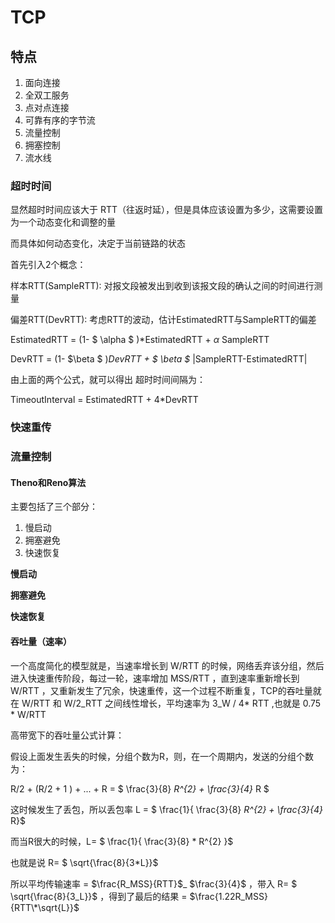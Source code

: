 # TCP

## 特点

1. 面向连接
2. 全双工服务
3. 点对点连接
4. 可靠有序的字节流
5. 流量控制
6. 拥塞控制
7. 流水线

### 超时时间

显然超时时间应该大于 RTT（往返时延），但是具体应该设置为多少，这需要设置为一个动态变化和调整的量

而具体如何动态变化，决定于当前链路的状态

首先引入2个概念：

样本RTT\(SampleRTT\): 对报文段被发出到收到该报文段的确认之间的时间进行测量

偏差RTT\(DevRTT\): 考虑RTT的波动，估计EstimatedRTT与SampleRTT的偏差

EstimatedRTT = \(1- $ \alpha $ \)\*EstimatedRTT + $\alpha$ SampleRTT

DevRTT = \(1- $\beta $ \)_DevRTT + $ \beta $_ \|SampleRTT-EstimatedRTT\|

由上面的两个公式，就可以得出 超时时间间隔为：

TimeoutInterval = EstimatedRTT + 4\*DevRTT

### 快速重传

### 流量控制

#### Theno和Reno算法

主要包括了三个部分：

1. 慢启动
2. 拥塞避免
3. 快速恢复

**慢启动**

**拥塞避免**

**快速恢复**

#### 吞吐量（速率）

一个高度简化的模型就是，当速率增长到 W/RTT 的时候，网络丢弃该分组，然后进入快速重传阶段，每过一轮，速率增加 MSS/RTT ，直到速率重新增长到 W/RTT ，又重新发生了冗余，快速重传，这一个过程不断重复，TCP的吞吐量就在 W/RTT 和 W/2_RTT 之间线性增长，平均速率为 3\_W / 4\* RTT ,也就是 0.75 \* W/RTT

高带宽下的吞吐量公式计算：

假设上面发生丢失的时候，分组个数为R，则，在一个周期内，发送的分组个数为：

R/2 + \(R/2 + 1 \) + ... + R = $ \frac{3}{8}  _R^{2} + \frac{3}{4}_  R $

这时候发生了丢包，所以丢包率 L = $ \frac{1}{ \frac{3}{8}  _R^{2} + \frac{3}{4}_  R}$

而当R很大的时候，L= $ \frac{1}{ \frac{3}{8} \* R^{2} }$

也就是说 R= $ \sqrt{\frac{8}{3\*L}}$

所以平均传输速率 = $\frac{R_MSS}{RTT}$_  $\frac{3}{4}$ ，带入 R= $ \sqrt{\frac{8}{3_L}}$ ，得到了最后的结果 = $\frac{1.22R_MSS}{RTT\*\sqrt{L}}$

